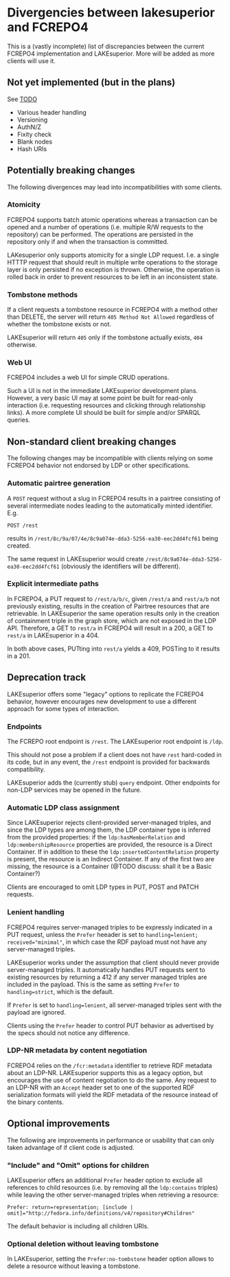 # Divergencies between lakesuperior and FCREPO4

This is a (vastly incomplete) list of discrepancies between the current FCREPO4
implementation and LAKEsuperior. More will be added as more clients will use
it.


## Not yet implemented (but in the plans)

See [TODO](TODO)

- Various header handling
- Versioning
- AuthN/Z
- Fixity check
- Blank nodes
- Hash URIs


## Potentially breaking changes

The following  divergences may lead into incompatibilities with some clients.

### Atomicity

FCREPO4 supports batch atomic operations whereas a transaction can be opened
and a number of operations (i.e. multiple R/W requests to the repository) can
be performed. The operations are persisted in the repository only if and when
the transaction is committed.

LAKesuperior only supports atomicity for a single LDP request. I.e. a single
HTTTP request that should reult in multiple write operations to the storage
layer is only persisted if no exception is thrown. Otherwise, the operation is
rolled back in order to prevent resources to be left in an inconsistent state.

### Tombstone methods

If a client requests a tombstone resource in
FCREPO4 with a method other than DELETE, the server will return `405 Method Not
Allowed` regardless of whether the tombstone exists or not.

LAKEsuperior will return `405` only if the tombstone actually exists, `404`
otherwise.

### Web UI

FCREPO4 includes a web UI for simple CRUD operations.

Such a UI is not in the immediate LAKEsuperior development plans. However, a very
basic UI may at some point be built for read-only interaction (i.e.
requesting resources and clicking through relationship links). A more complete
UI should be built for simple and/or SPARQL queries.


## Non-standard client breaking changes

The following changes may be incompatible with clients relying on some FCREPO4
behavior not endorsed by LDP or other specifications.

### Automatic pairtree generation

A `POST` request without a slug in FCREPO4 results in a pairtree consisting of
several intermediate nodes leading to the automatically minted identifier. E.g.

    POST /rest

results in `/rest/8c/9a/07/4e/8c9a074e-dda3-5256-ea30-eec2dd4fcf61` being
created.

The same request in LAKEsuperior would create
`/rest/8c9a074e-dda3-5256-ea30-eec2dd4fcf61` (obviously the identifiers will be
different).

### Explicit intermediate paths

In FCREPO4, a PUT request to `/rest/a/b/c`, given `/rest/a` and `rest/a/b` not
previously existing, results in the creation of Pairtree resources that are
retrievable. In LAKEsuperior the same operation results only in the creation of
containment triple in the graph store, which are not exposed in the LDP API.
Therefore, a GET to `rest/a` in FCREPO4 will result in a 200, a GET to `rest/a`
in LAKEsuperior in a 404.

In both above cases, PUTting into `rest/a` yields a 409, POSTing to it results
in a 201.


## Deprecation track

LAKEsuperior offers some "legacy" options to replicate the FCREPO4 behavior,
however encourages new development to use a different approach for some types
of interaction.

### Endpoints

The FCREPO root endpoint is `/rest`. The LAKEsuperior root endpoint is `/ldp`.

This should not pose a problem if a client does not have `rest` hard-coded in
its code, but in any event, the `/rest` endpoint is provided for backwards
compatibility.

LAKEsuperior adds the (currently stub) `query` endpoint. Other endpoints for
non-LDP services may be opened in the future.

### Automatic LDP class assignment

Since LAKEsuperior rejects client-provided server-managed triples, and since
the LDP types are among them, the LDP container type is inferred from the
provided properties: if the `ldp:hasMemberRelation` and
`ldp:membershipResource` properties are provided, the resource is a Direct
Container. If in addition to these the `ldp:insertedContentRelation` property
is present, the resource is an Indirect Container. If any of the first two are
missing, the resource is a Container (@TODO discuss: shall it be a Basic
Container?)

Clients are encouraged to omit LDP types in PUT, POST and PATCH requests.

### Lenient handling

FCREPO4 requires server-managed triples to be expressly indicated in a PUT
request, unless the `Prefer` heeader is set to
`handling=lenient; received="minimal"`, in which case the RDF payload must not
have any server-managed triples.

LAKEsuperior works under the assumption that client should never provide
server-managed triples. It automatically handles PUT requests sent to existing
resources by returning a 412 if any server managed triples are included in the
payload. This is the same as setting `Prefer` to `handling=strict`, which is
the default.

If `Prefer` is set to `handling=lenient`, all server-managed triples sent with
the payload are ignored.

Clients using the `Prefer` header to control PUT behavior as advertised by the
specs should not notice any difference.

### LDP-NR metadata by content negotiation

FCREPO4 relies on the `/fcr:metadata` identifier to retrieve RDF metadata about
an LDP-NR. LAKEsuperior supports this as a legacy option, but encourages the
use of content negotiation to do the same. Any request to an LDP-NR with an
`Accept` header set to one of the supported RDF serialization formats will
yield the RDF metadata of the resource instead of the binary contents.


## Optional improvements

The following are improvements in performance or usability that can only taken
advantage of if client code is adjusted.

### "Include" and "Omit" options for children

LAKEsuperior offers an additional `Prefer` header option to exclude all
references to child resources (i.e. by removing all the `ldp:contains` triples)
while leaving the other server-managed triples when retrieving a resource:

    Prefer: return=representation; [include | omit]="http://fedora.info/definitions/v4/repository#Children"

The default behavior is including all children URIs.

### Optional deletion without leaving tombstone

In LAKEsuperior, setting the `Prefer:no-tombstone` header option allows to
delete a resource without leaving a tombstone.
